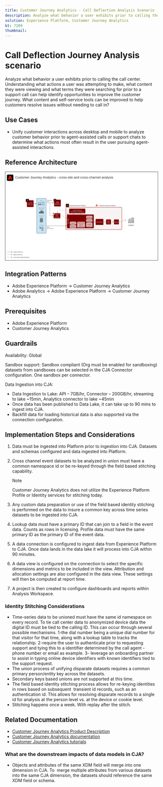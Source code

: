 ```yaml
---
title: Customer Journey Analytics - Call Deflection Analysis Scenario
description: Analyze what behavior a user exhibits prior to calling the call center.
solution: Experience Platform, Customer Journey Analytics
kt: 7209
thumbnail: 
---
```


# Call Deflection Journey Analysis scenario

Analyze what behavior a user exhibits prior to calling the call center. Understanding what actions a user was attempting to make,  what content they were viewing and what terms they were searching for prior to a support call can help identify opportunities to improve the customer journey. What content and self-service tools can be improved to help customers resolve issues without needing to call in?

## Use Cases

* Unify customer interactions across desktop and mobile to analyze customer behavior prior to agent-assisted calls or support chats to determine what actions most often result in the user pursuing agent-assisted interactions.

## Reference Architecture

<img src="assets/CJA.svg" alt="Reference architecture for the Customer Journey Analytics Blueprint" style="border:1px solid #4a4a4a" />


## Integration Patterns

* Adobe Experience Platform → Customer Journey Analytics
* Adobe Analytics → Adobe Experience Platform → Customer Journey Analytics


## Prerequisites

* Adobe Experience Platform
* Customer Journey Analytics

## Guardrails

Availability: Global

Sandbox support: Sandbox compliant (Org must be enabled for sandboxing) datasets from sandboxes can be selected in the CJA Connector configuration. One sandbox per connector.

Data Ingestion into CJA:

* Data Ingestion to Lake: API – 7GB/hr, Connector – 200GB/hr, streaming to lake ~15min, Analytics connector to lake ~45min
* Once data has been published to Data Lake, it can take up to 90 mins to ingest into CJA.
* Backfill data for loading historical data is also supported via the connection configuration.

## Implementation Steps and Considerations

1.  Data must be ingested into Platform prior to ingestion into CJA. Datasets and schemas configured and data ingested into Platform.
1.  Cross channel event datasets to be analyzed in union must have a common namespace id or be re-keyed through the field based stitching capability.    
 
    >[!NOTE]
    >
    > Customer Journey Analytics does not utilize the Experience Platform Profile or Identity services for stitching today.

1.  Any custom data preparation or use of the field based identity stitching is performed on the data to insure a common key across time series datasets to be ingested into CJA.
1.  Lookup data must have a primary ID that can join to a field in the event data. Counts as rows in licensing.
Profile data must have the same primary ID as the primary ID of the event data.
1.  A data connection is configured to ingest data from Experience Platform to CJA. Once data lands in the data lake it will process into CJA within 90 minutes.
1.  A data view is configured on the connection to select the specific dimensions and metrics to be included in the view. Attribution and allocation settings are also configured in the data view. These settings will then be computed at report time.
1.  A project is then created to configure dashboards and reports within Analysis Workspace.

### Identity Stitching Considerations

* Time-series data to be unioned must have the same id namespace on every record. To tie call center data to anonymized device data the digital ID must be tied to the calling ID. This can occur through several possible mechanisms. 1-the dial number being a unique dial number for that visitor for that time, along with a lookup table to tracks the relationship. 2-require the user to authenticate prior to requesting support and tying this to a identifier determined by the call agent - phone number or email as example. 3- leverage an onboarding partner to assist in typing online device identifiers with known identifiers tied to the support request.
* The union process of unifying disparate datasets requires a common primary person/entity key across the datasets. 
* Secondary keys based unions are not supported at this time.
* The field based identity stitching process allows for re-keying identities in rows based on subsequent  transient id records, such as an authentication id. This allows for resolving disparate records to a single id for analysis at the person level vs. at the device or cookie level.
* Stitching happens once a week. With replay after the stitch.

## Related Documentation

* [Customer Journey Analytics Product Description](https://helpx.adobe.com/legal/product-descriptions/customer-journey-analytics.html)
* [Customer Journey Analytics documentation](https://experienceleague.adobe.com/docs/customer-journey-analytics.html)
* [Customer Journey Analytics tutorials](https://experienceleague.adobe.com/docs/customer-journey-analytics-learn/tutorials/overview.html)

### What are the downstream impacts of data models in CJA?

* Objects and attributes of the same XDM field will merge into one dimension in CJA. To  merge multiple attributes from various datasets into the same CJA dimension, the datasets should reference the same XDM field or schema.